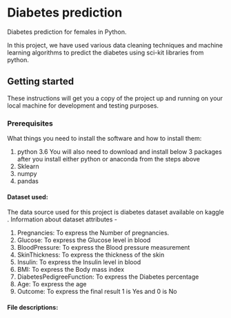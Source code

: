 # Diabetes prediction 
Diabetes prediction for females in Python.

In this project, we have used various data cleaning  techniques and machine learning algorithms to predict the diabetes using sci-kit libraries from python.
## Getting started
These instructions will get you a copy of the project up and running on your local machine for development and testing purposes.
### Prerequisites
What things you need to install the software and how to install them:
1. python 3.6
You will also need to download and install below 3 packages after you install either python or anaconda from the steps above
1. Sklearn
2. numpy
3. pandas
#### Dataset used:
The data source used for this project is diabetes dataset available on kaggle .
Information about dataset attributes -
1. Pregnancies: To express the Number of pregnancies.
2. Glucose: To express the Glucose level in blood
3. BloodPressure: To express the Blood pressure measurement
4. SkinThickness: To express the thickness of the skin
5. Insulin: To express the Insulin level in blood
6. BMI: To express the Body mass index
7. DiabetesPedigreeFunction: To express the Diabetes percentage
8. Age: To express the age
9. Outcome: To express the final result 1 is Yes and 0 is No
#### File descriptions:
